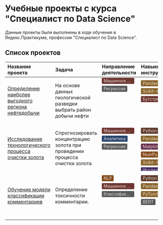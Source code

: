 # Учебные проекты с курса "Специалист по Data Science"

Данные проекты были выполнены в ходе обучения в Яндекс.Практикуме, профессии "Специалист по Data Science".

## Список проектов

| Название проекта | Задача | Направление деятельности | Навыки и инструменты | 
| :---------------------- | :---------------------- | :---------------------- | :---------------------- |
| [Определение наиболее выгодного региона нефтедобычи](choosing_the_location_for_the_borehole) | На основе данных геологической разведки выбрать район добычи нефти | <svg width="100%"><foreignObject x="0" y="0" width="100%" height="160"><div style="display: flex; flex-wrap: wrap;"><div style="display: flex; align-items: center; flex-shrink: 1; min-width: 0px; max-width: 100%; height: 20px; border-radius: 3px; padding-left: 6px; padding-right: 6px; font-size: 14px; line-height: 120%; color: rgba(255, 255, 255, 0.804); background: rgb(110, 54, 48); margin: 0px 6px 6px 0px;"><div style="white-space: nowrap; overflow: hidden; text-overflow: ellipsis; display: inline-block; height: 20px; line-height: 20px;">Машинное обучение</div></div><div style="display: flex; align-items: center; flex-shrink: 1; min-width: 0px; max-width: 100%; height: 20px; border-radius: 3px; padding-left: 6px; padding-right: 6px; font-size: 14px; line-height: 120%; color: rgba(255, 255, 255, 0.804); background: rgb(90, 90, 90); margin: 0px 6px 6px 0px;"><div style="white-space: nowrap; overflow: hidden; text-overflow: ellipsis; display: inline-block; height: 20px; line-height: 20px;">Регрессия</div></div></div></foreignObject></svg> | <svg width="100%"><foreignObject x="0" y="0" width="100%" height="160"><div style="display: flex; flex-wrap: wrap; padding-top: 8px; padding-bottom: 2px;"><div style="display: flex; align-items: center; flex-shrink: 1; min-width: 0px; max-width: 100%; height: 20px; border-radius: 3px; padding-left: 6px; padding-right: 6px; font-size: 14px; line-height: 120%; color: rgba(255, 255, 255, 0.804); background: rgb(137, 99, 42); margin: 0px 6px 6px 0px;"><div style="white-space: nowrap; overflow: hidden; text-overflow: ellipsis; display: inline-block; height: 20px; line-height: 20px;">Pandas</div></div><div style="display: flex; align-items: center; flex-shrink: 1; min-width: 0px; max-width: 100%; height: 20px; border-radius: 3px; padding-left: 6px; padding-right: 6px; font-size: 14px; line-height: 120%; color: rgba(255, 255, 255, 0.804); background: rgb(137, 99, 42); margin: 0px 6px 6px 0px;"><div style="white-space: nowrap; overflow: hidden; text-overflow: ellipsis; display: inline-block; height: 20px; line-height: 20px;">Scikit-learn</div></div><div style="display: flex; align-items: center; flex-shrink: 1; min-width: 0px; max-width: 100%; height: 20px; border-radius: 3px; padding-left: 6px; padding-right: 6px; font-size: 14px; line-height: 120%; color: rgba(255, 255, 255, 0.804); background: rgb(110, 54, 48); margin: 0px 6px 6px 0px;"><div style="white-space: nowrap; overflow: hidden; text-overflow: ellipsis; display: inline-block; height: 20px; line-height: 20px;">Бутстреп</div></div></div></foreignObject></svg> |
| [Исследование технологического процесса очистки золота](recovery_of_gold_from_ore) | Спрогнозировать концентрацию золота при проведении процесса очистки золота | <svg width="100%"><foreignObject x="0" y="0" width="100%" height="160"><div style="display: flex; flex-wrap: wrap; padding-top: 8px; padding-bottom: 2px;"><div style="display: flex; align-items: center; flex-shrink: 1; min-width: 0px; max-width: 100%; height: 20px; border-radius: 3px; padding-left: 6px; padding-right: 6px; font-size: 14px; line-height: 120%; color: rgba(255, 255, 255, 0.804); background: rgb(110, 54, 48); margin: 0px 6px 6px 0px;"><div style="white-space: nowrap; overflow: hidden; text-overflow: ellipsis; display: inline-block; height: 20px; line-height: 20px;">Машинное обучение</div></div><div style="display: flex; align-items: center; flex-shrink: 1; min-width: 0px; max-width: 100%; height: 20px; border-radius: 3px; padding-left: 6px; padding-right: 6px; font-size: 14px; line-height: 120%; color: rgba(255, 255, 255, 0.804); background: rgb(40, 69, 108); margin: 0px 6px 6px 0px;"><div style="white-space: nowrap; overflow: hidden; text-overflow: ellipsis; display: inline-block; height: 20px; line-height: 20px;">Аналитика</div></div><div style="display: flex; align-items: center; flex-shrink: 1; min-width: 0px; max-width: 100%; height: 20px; border-radius: 3px; padding-left: 6px; padding-right: 6px; font-size: 14px; line-height: 120%; color: rgba(255, 255, 255, 0.804); background: rgb(90, 90, 90); margin: 0px 6px 6px 0px;"><div style="white-space: nowrap; overflow: hidden; text-overflow: ellipsis; display: inline-block; height: 20px; line-height: 20px;">Регрессия</div></div></div></foreignObject></svg> | <svg width="100%"><foreignObject x="0" y="0" width="100%" height="160"><div style="display: flex; flex-wrap: wrap; padding-top: 8px; padding-bottom: 2px;"><div style="display: flex; align-items: center; flex-shrink: 1; min-width: 0px; max-width: 100%; height: 20px; border-radius: 3px; padding-left: 6px; padding-right: 6px; font-size: 14px; line-height: 120%; color: rgba(255, 255, 255, 0.804); background: rgb(96, 59, 44); margin: 0px 6px 6px 0px;"><div style="white-space: nowrap; overflow: hidden; text-overflow: ellipsis; display: inline-block; height: 20px; line-height: 20px;">Python</div></div><div style="display: flex; align-items: center; flex-shrink: 1; min-width: 0px; max-width: 100%; height: 20px; border-radius: 3px; padding-left: 6px; padding-right: 6px; font-size: 14px; line-height: 120%; color: rgba(255, 255, 255, 0.804); background: rgb(137, 99, 42); margin: 0px 6px 6px 0px;"><div style="white-space: nowrap; overflow: hidden; text-overflow: ellipsis; display: inline-block; height: 20px; line-height: 20px;">Pandas</div></div><div style="display: flex; align-items: center; flex-shrink: 1; min-width: 0px; max-width: 100%; height: 20px; border-radius: 3px; padding-left: 6px; padding-right: 6px; font-size: 14px; line-height: 120%; color: rgba(255, 255, 255, 0.804); background: rgb(105, 49, 76); margin: 0px 6px 6px 0px;"><div style="white-space: nowrap; overflow: hidden; text-overflow: ellipsis; display: inline-block; height: 20px; line-height: 20px;">Matplotlib</div></div><div style="display: flex; align-items: center; flex-shrink: 1; min-width: 0px; max-width: 100%; height: 20px; border-radius: 3px; padding-left: 6px; padding-right: 6px; font-size: 14px; line-height: 120%; color: rgba(255, 255, 255, 0.804); background: rgb(133, 76, 29); margin: 0px 6px 6px 0px;"><div style="white-space: nowrap; overflow: hidden; text-overflow: ellipsis; display: inline-block; height: 20px; line-height: 20px;">NumPy</div></div><div style="display: flex; align-items: center; flex-shrink: 1; min-width: 0px; max-width: 100%; height: 20px; border-radius: 3px; padding-left: 6px; padding-right: 6px; font-size: 14px; line-height: 120%; color: rgba(255, 255, 255, 0.804); background: rgb(137, 99, 42); margin: 0px 6px 6px 0px;"><div style="white-space: nowrap; overflow: hidden; text-overflow: ellipsis; display: inline-block; height: 20px; line-height: 20px;">Scikit-learn</div></div><div style="display: flex; align-items: center; flex-shrink: 1; min-width: 0px; max-width: 100%; height: 20px; border-radius: 3px; padding-left: 6px; padding-right: 6px; font-size: 14px; line-height: 120%; color: rgba(255, 255, 255, 0.804); background: rgb(73, 47, 100); margin: 0px 6px 6px 0px;"><div style="white-space: nowrap; overflow: hidden; text-overflow: ellipsis; display: inline-block; height: 20px; line-height: 20px;">Исследовательский анализ данных</div></div></div></foreignObject></svg> |
| [Обучение модели классификации комментариев](toxic_comments_classification) | Определение токсичности комментарии. | <svg width="100%"><foreignObject x="0" y="0" width="100%" height="160"><div style="display: flex; flex-wrap: wrap; padding-top: 8px; padding-bottom: 2px;"><div style="display: flex; align-items: center; flex-shrink: 1; min-width: 0px; max-width: 100%; height: 20px; border-radius: 3px; padding-left: 6px; padding-right: 6px; font-size: 14px; line-height: 120%; color: rgba(255, 255, 255, 0.804); background: rgb(133, 76, 29); margin: 0px 6px 6px 0px;"><div style="white-space: nowrap; overflow: hidden; text-overflow: ellipsis; display: inline-block; height: 20px; line-height: 20px;">NLP</div></div><div style="display: flex; align-items: center; flex-shrink: 1; min-width: 0px; max-width: 100%; height: 20px; border-radius: 3px; padding-left: 6px; padding-right: 6px; font-size: 14px; line-height: 120%; color: rgba(255, 255, 255, 0.804); background: rgb(110, 54, 48); margin: 0px 6px 6px 0px;"><div style="white-space: nowrap; overflow: hidden; text-overflow: ellipsis; display: inline-block; height: 20px; line-height: 20px;">Машинное обучение</div></div><div style="display: flex; align-items: center; flex-shrink: 1; min-width: 0px; max-width: 100%; height: 20px; border-radius: 3px; padding-left: 6px; padding-right: 6px; font-size: 14px; line-height: 120%; color: rgba(255, 255, 255, 0.804); background: rgb(90, 90, 90); margin: 0px 6px 6px 0px;"><div style="white-space: nowrap; overflow: hidden; text-overflow: ellipsis; display: inline-block; height: 20px; line-height: 20px;">Классификация</div></div></div></foreignObject></svg> | <svg width="100%"><foreignObject x="0" y="0" width="100%" height="160"><div style="display: flex; flex-wrap: wrap; padding-top: 8px; padding-bottom: 2px;"><div style="display: flex; align-items: center; flex-shrink: 1; min-width: 0px; max-width: 100%; height: 20px; border-radius: 3px; padding-left: 6px; padding-right: 6px; font-size: 14px; line-height: 120%; color: rgba(255, 255, 255, 0.804); background: rgb(96, 59, 44); margin: 0px 6px 6px 0px;"><div style="white-space: nowrap; overflow: hidden; text-overflow: ellipsis; display: inline-block; height: 20px; line-height: 20px;">Python</div></div><div style="display: flex; align-items: center; flex-shrink: 1; min-width: 0px; max-width: 100%; height: 20px; border-radius: 3px; padding-left: 6px; padding-right: 6px; font-size: 14px; line-height: 120%; color: rgba(255, 255, 255, 0.804); background: rgb(137, 99, 42); margin: 0px 6px 6px 0px;"><div style="white-space: nowrap; overflow: hidden; text-overflow: ellipsis; display: inline-block; height: 20px; line-height: 20px;">Pandas</div></div><div style="display: flex; align-items: center; flex-shrink: 1; min-width: 0px; max-width: 100%; height: 20px; border-radius: 3px; padding-left: 6px; padding-right: 6px; font-size: 14px; line-height: 120%; color: rgba(255, 255, 255, 0.804); background: rgb(137, 99, 42); margin: 0px 6px 6px 0px;"><div style="white-space: nowrap; overflow: hidden; text-overflow: ellipsis; display: inline-block; height: 20px; line-height: 20px;">PyTorch</div></div><div style="display: flex; align-items: center; flex-shrink: 1; min-width: 0px; max-width: 100%; height: 20px; border-radius: 3px; padding-left: 6px; padding-right: 6px; font-size: 14px; line-height: 120%; color: rgba(255, 255, 255, 0.804); background: rgb(90, 90, 90); margin: 0px 6px 6px 0px;"><div style="white-space: nowrap; overflow: hidden; text-overflow: ellipsis; display: inline-block; height: 20px; line-height: 20px;">BERT</div></div></div></foreignObject></svg> |